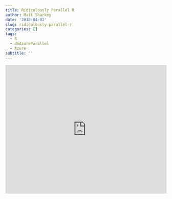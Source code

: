 ```yaml
---
title: Ridiculously Parallel R
author: Matt Sharkey
date: '2018-04-02'
slug: ridiculously-parallel-r
categories: []
tags:
  - R
  - doAzureParallel
  - Azure
subtitle: ''
---
```


<iframe src="https://www.hinttank.com/ridiculously-parallel/" width ="100%" height="400px" frameborder=0></iframe>